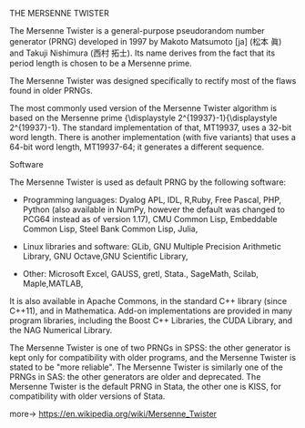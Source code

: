 THE MERSENNE TWISTER

The Mersenne Twister is a general-purpose pseudorandom number generator (PRNG) developed in 1997 by Makoto Matsumoto [ja] (松本 眞) and Takuji Nishimura (西村 拓士). Its name derives from the fact that its period length is chosen to be a Mersenne prime.

The Mersenne Twister was designed specifically to rectify most of the flaws found in older PRNGs.

The most commonly used version of the Mersenne Twister algorithm is based on the Mersenne prime {\displaystyle 2^{19937}-1}{\displaystyle 2^{19937}-1}. The standard implementation of that, MT19937, uses a 32-bit word length. There is another implementation (with five variants) that uses a 64-bit word length, MT19937-64; it generates a different sequence.

Software

The Mersenne Twister is used as default PRNG by the following software:

- Programming languages: Dyalog APL, IDL, R,Ruby, Free Pascal, PHP, Python (also available in NumPy, however the default was changed to PCG64 instead as of version 1.17), CMU Common Lisp, Embeddable Common Lisp, Steel Bank Common Lisp, Julia,

- Linux libraries and software: GLib, GNU Multiple Precision Arithmetic Library, GNU Octave,GNU Scientific Library,

- Other: Microsoft Excel, GAUSS, gretl, Stata., SageMath, Scilab, Maple,MATLAB,

It is also available in Apache Commons, in the standard C++ library (since C++11), and in Mathematica. Add-on implementations are provided in many program libraries, including the Boost C++ Libraries, the CUDA Library, and the NAG Numerical Library.

The Mersenne Twister is one of two PRNGs in SPSS: the other generator is kept only for compatibility with older programs, and the Mersenne Twister is stated to be "more reliable". The Mersenne Twister is similarly one of the PRNGs in SAS: the other generators are older and deprecated. The Mersenne Twister is the default PRNG in Stata, the other one is KISS, for compatibility with older versions of Stata.

  more->  https://en.wikipedia.org/wiki/Mersenne_Twister
